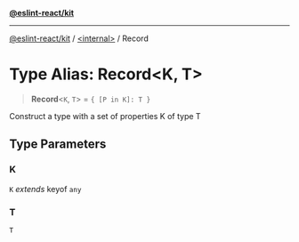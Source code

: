 [**@eslint-react/kit**](../../README.md)

***

[@eslint-react/kit](../../README.md) / [\<internal\>](../README.md) / Record

# Type Alias: Record\<K, T\>

> **Record**\<`K`, `T`\> = `{ [P in K]: T }`

Construct a type with a set of properties K of type T

## Type Parameters

### K

`K` *extends* keyof `any`

### T

`T`
